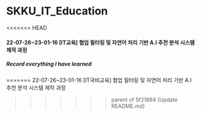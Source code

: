 # SKKU_IT_Education
<<<<<<< HEAD
#### 22-07-26~23-01-16 [IT교육] 협업 필터링 및 자연어 처리 기반 A.I 추천 분석 시스템 제작 과정   
##### Record everything I have learned
=======
22-07-26~23-01-16 [IT국비교육] 협업 필터링 및 자연어 처리 기반 A.I 추천 분석 시스템 제작 과정
>>>>>>> parent of 5f21884 (Update README.md)
